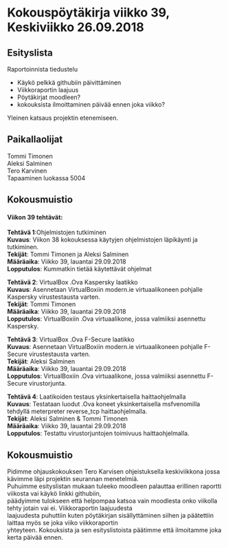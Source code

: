 # Kokouspöytäkirja viikko 39, Keskiviikko 26.09.2018  

## Esityslista  
Raportoinnista tiedustelu  
* Käykö pelkkä githubiin päivittäminen
* Viikkoraportin laajuus
* Pöytäkirjat moodleen?
* kokouksista ilmoittaminen päivää ennen joka viikko?  
  
Yleinen katsaus projektin etenemiseen.


## Paikallaolijat
Tommi Timonen  
Aleksi Salminen  
Tero Karvinen  
Tapaaminen luokassa 5004  

## Kokousmuistio
  
#### Viikon 39 tehtävät:  
**Tehtävä 1**:Ohjelmistojen tutkiminen  
**Kuvaus**: Viikon 38 kokouksessa käytyjen ohjelmistojen läpikäynti ja tutkiminen.  
**Tekijät**: Tommi Timonen ja Aleksi Salminen  
**Määräaika**: Viikko 39, lauantai 29.09.2018  
**Lopputulos**: Kummatkin tietää käytettävät ohjelmat  

**Tehtävä 2**: VirtualBox .Ova Kaspersky laatikko  
**Kuvaus**: Asennetaan VirtualBoxiin modern.ie virtuaalikoneen pohjalle Kaspersky virustestausta varten.  
**Tekijät**: Tommi Timonen  
**Määräaika**: Viikko 39, lauantai 29.09.2018  
**Lopputulos**: VirtualBoxiin .Ova virtuaalikone, jossa valmiiksi asennettu Kaspersky.  

**Tehtävä 3**: VirtualBox .Ova F-Secure laatikko  
**Kuvaus**: Asennetaan VirtualBoxiin modern.ie virtuaalikoneen pohjalle F-Secure virustestausta varten.  
**Tekijät**: Aleksi Salminen  
**Määräaika**: Viikko 39, lauantai 29.09.2018  
**Lopputulos**: VirtualBoxiin .Ova virtuaalikone, jossa valmiiksi asennettu F-Secure virustorjunta.  
  
**Tehtävä 4**: Laatikoiden testaus yksinkertaisella haittaohjelmalla  
**Kuvaus**: Testataan luodut .Ova koneet yksinkertaisella msfvenomilla tehdyllä meterpreter reverse_tcp haittaohjelmalla.  
**Tekijät**: Aleksi Salminen & Tommi Timonen  
**Määräaika**: Viikko 39, lauantai 29.09.2018  
**Lopputulos**: Testattu virustorjuntojen toimivuus haittaohjelmalla.  


## Kokousmuistio
Pidimme ohjauskokouksen Tero Karvisen ohjeistuksella keskiviikkona jossa kävimme läpi projektin seurannan menetelmiä.  
Puhuimme esityslistan mukaan tuleeko moodleen palauttaa erillinen raportti viikosta vai käykö linkki githubiin,  
päädyimme tulokseen että helpompaa katsoa vain moodlesta onko viikolla tehty jotain vai ei. Viikkoraportin laajuudesta  
laajuudesta puhuttiin kuten pöytäkirjan sisällyttäminen siihen ja päätettiin laittaa myös se joka viiko viikkoraportin  
yhteyteen. Kokouksista ja sen esityslistoista päätimme että ilmoitamme joka kerta päivää ennen.

